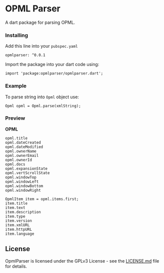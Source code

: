 # OPML Parser

A dart package for parsing OPML.

### Installing

Add this line into your `pubspec.yaml`
```
opmlparser: ^0.0.1
```

Import the package into your dart code using:
```
import 'package:opmlparser/opmlparser.dart';
```

### Example

To parse string into `Opml` object use:
```
Opml opml = Opml.parse(xmlString);
```

### Preview

**OPML**
```
opml.title
opml.dateCreated
opml.dateModified
opml.ownerName
opml.ownerEmail
opml.ownerId
opml.docs
opml.expansionState
opml.vertScrollState
opml.windowTop
opml.windowLeft
opml.windowBottom
opml.windowRight

OpmlItem item = opml.items.first;
item.title
item.text
item.description
item.type
item.version
item.xmlURL
item.httpURL
item.language
```

## License

OpmlParser is licensed under the GPLv3 License - see the [LICENSE.md](LICENSE.md) file for details.
